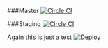 ###Master
[![Circle CI](https://circleci.com/gh/vajradog/pen/tree/master.svg?style=svg)](https://circleci.com/gh/vajradog/pen/tree/master)

###Staging
[![Circle CI](https://circleci.com/gh/vajradog/pen/tree/staging.svg?style=svg)](https://circleci.com/gh/vajradog/pen/tree/staging)

Again this is just a test
[![Deploy](https://www.herokucdn.com/deploy/button.png)](https://heroku.com/deploy)
